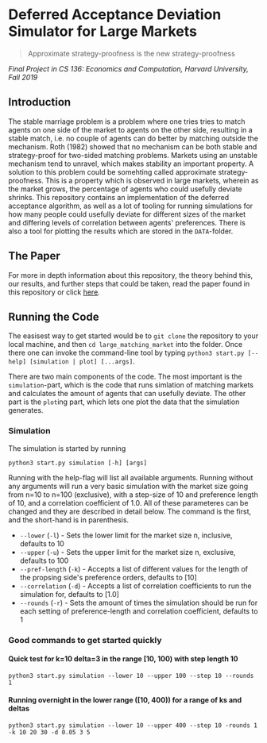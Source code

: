 # Deferred Acceptance Deviation Simulator for Large Markets

> Approximate strategy-proofness is the new strategy-proofness

_Final Project in CS 136: Economics and Computation, Harvard University, Fall 2019_

## Introduction

The stable marriage problem is a problem where one tries tries to match agents on one side of the market to agents on the other side, resulting in a stable match, i.e. no couple of agents can do better by matching outside the mechanism. Roth (1982) showed that no mechanism can be both stable and strategy-proof for two-sided matching problems. Markets using an unstable mechanism tend to unravel, which makes stability an important property. A solution to this problem could be somehting called approximate strategy-proofness. This is a property which is observed in large markets, wherein as the market grows, the percentage of agents who could usefully deviate shrinks. This repository contains an implementation of the deferred acceptance algorithm, as well as a lot of tooling for running simulations for how many people could usefully deviate for different sizes of the market and differing levels of correlation between agents' preferences. There is also a tool for plotting the results which are stored in the `DATA`-folder.

## The Paper

For more in depth information about this repository, the theory behind this, our results, and further steps that could be taken, read the paper found in this repository or click [here](https://google.com).

## Running the Code

The easisest way to get started would be to `git clone` the repository to your local machine, and then `cd large_matching_market` into the folder. Once there one can invoke the command-line tool by typing `python3 start.py [--help] [simulation | plot] [...args]`.

There are two main components of the code. The most important is the `simulation`-part, which is the code that runs simlation of matching markets and calculates the amount of agents that can usefully deviate. The other part is the `plot`ing part, which lets one plot the data that the simulation generates.

### Simulation

The simulation is started by running

`python3 start.py simulation [-h] [args]`

Running with the help-flag will list all available arguments. Running without any arguments will run a very basic simulation with the market size going from n=10 to n=100 (exclusive), with a step-size of 10 and preference length of 10, and a correlation coefficient of 1.0. All of these parameteres can be changed and they are described in detail below. The command is the first, and the short-hand is in parenthesis.

- `--lower` (`-l`) - Sets the lower limit for the market size n, inclusive, defaults to 10
- `--upper` (`-u`) - Sets the upper limit for the market size n, exclusive, defaults to 100
- `--pref-length` (`-k`) - Accepts a list of different values for the length of the propsing side's preference orders, defaults to [10]
- `--correlation` (`-d`) - Accepts a list of correlation coefficients to run the simulation for, defaults to [1.0]
- `--rounds` (`-r`) - Sets the amount of times the simulation should be run for each setting of preference-length and correlation coefficient, defaults to 1

### Good commands to get started quickly

#### Quick test for k=10 delta=3 in the range [10, 100) with step length 10

`python3 start.py simulation --lower 10 --upper 100 --step 10 --rounds 1`

#### Running overnight in the lower range ([10, 400)) for a range of ks and deltas

`python3 start.py simulation --lower 10 --upper 400 --step 10 -rounds 1 -k 10 20 30 -d 0.05 3 5`
